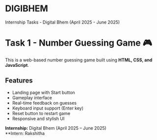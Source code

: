 # DIGIBHEM
Internship Tasks - Digital Bhem (April 2025 - June 2025)
# Task 1 - Number Guessing Game 🎮

This is a web-based number guessing game built using **HTML, CSS, and JavaScript**.

## Features
- Landing page with Start button
- Gameplay interface
- Real-time feedback on guesses
- Keyboard input support (Enter key)
- Reset button to restart game
- Responsive and stylish UI


**Internship:** Digital Bhem (April 2025 – June 2025)  
**Intern: Rakshitha 
